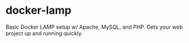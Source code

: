 # docker-lamp
Basic Docker LAMP setup w/ Apache, MySQL, and PHP. Gets your web project up and running quickly.
